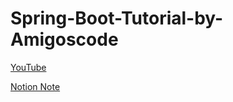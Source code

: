 # Spring-Boot-Tutorial-by-Amigoscode

[YouTube](https://www.youtube.com/watch?v=9SGDpanrc8U&amp;t=84s&amp;ab_channel=Amigoscode)

[Notion Note](https://www.notion.so/Spring-Boot-Tutorial-Full-Course-2021-NEW-YouTube-Chris-d2ef2d5577a94f0aa8db685eb1e5424e)

